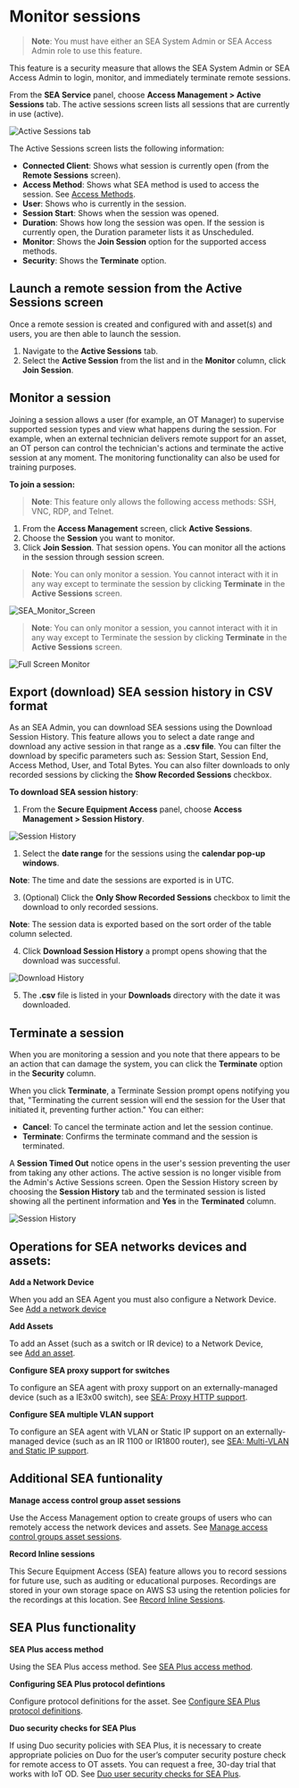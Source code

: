# Monitor sessions

>**Note**: You must have either an SEA System Admin or SEA Access Admin role to use this feature. 

This feature is a security measure that allows the SEA System Admin or SEA Access Admin to login, monitor, and immediately terminate remote sessions. 

From the **SEA Service** panel, choose **Access Management > Active Sessions** tab. The active sessions screen lists all sessions that are currently in use (active). 

![Active Sessions tab](../graphics/sea/SEA_monitor_00b-active%20sessions.png)

The Active Sessions screen lists the following information:

* **Connected Client**: Shows what session is currently open (from the **Remote Sessions** screen). 
* **Access Method**: Shows what SEA method is used to access the session. See [Access Methods](access_methods.md).
* **User**: Shows who is currently in the session.
* **Session Start**: Shows when the session was opened.
* **Duration**: Shows how long the session was open. If the session is currently open, the Duration parameter lists it as Unscheduled. 
* **Monitor**: Shows the **Join Session** option for the supported access methods.
* **Security**: Shows the **Terminate** option. 

## Launch a remote session from the Active Sessions screen

Once a remote session is created and configured with and asset(s) and users, you are then able to launch the session.

1. Navigate to the **Active Sessions** tab. 
2. Select the **Active Session** from the list and in the **Monitor** column, click **Join Session**.

## Monitor a session
Joining a session allows a user (for example, an OT Manager) to supervise supported session types and view what happens during the session. For example, when an external technician delivers remote support for an asset, an OT person can control the technician's actions and terminate the active session at any moment. The monitoring functionality can also be used for training purposes.

**To join a session:**

>**Note**: This feature only allows the following access methods: SSH, VNC, RDP, and Telnet.

1. From the **Access Management** screen, click **Active Sessions**.
2. Choose the **Session** you want to monitor.
3. Click **Join Session**. That session opens. You can monitor all the actions in the session through session screen.

>**Note**: You can only monitor a session. You cannot interact with it in any way except to terminate the session by clicking **Terminate** in the **Active Sessions** screen.

![SEA_Monitor_Screen](../graphics/sea/SEA_monitor_full_screen_join_session_02.png)

>**Note**: 
You can only monitor a session, you cannot interact with it in any way except to Terminate the session by clicking **Terminate** in the **Active Sessions** screen.

![Full Screen Monitor](../graphics/sea/SEA_monitor_full_screen_01.png)
## Export (download) SEA session history in CSV format

As an SEA Admin, you can download SEA sessions using the Download Session History. This feature allows you to select a date range and download any active session in that range as a **.csv file**. You can filter the download by specific parameters such as: Session Start, Session End, Access Method, User, and Total Bytes. You can also filter downloads to only recorded sessions by clicking the **Show Recorded Sessions** checkbox.  

**To download SEA session history**:

1. From the **Secure Equipment Access** panel, choose **Access Management > Session History**.

![Session History](../graphics/sea/SEA_monitor_00b-session_history_menu.png)

1. Select the **date range** for the sessions using the **calendar pop-up windows**.

**Note**: The time and date the sessions are exported is in UTC.

3. (Optional) Click the **Only Show Recorded Sessions** checkbox to limit the download to only recorded sessions.

**Note**: The session data is exported based on the sort order of the table column selected. 

4. Click **Download Session History** a prompt opens showing that the download was successful.

![Download History](../graphics/sea/SEA_monitor_00b_download_history.png)

5. The **.csv** file is listed in your **Downloads** directory with the date it was downloaded.

## Terminate a session

When you are monitoring a session and you note that there appears to be an action that can damage the system, you can click the **Terminate** option in the **Security** column.

When you click **Terminate**, a Terminate Session prompt opens notifying you that, "Terminating the current session will end the session for the User that initiated it, preventing further action." You can either:

* **Cancel**: To cancel the terminate action and let the session continue.
* **Terminate**: Confirms the terminate command and the session is terminated.

A **Session Timed Out** notice opens in the user's session preventing the user from taking any other actions. The active session is no longer visible from the Admin's Active Sessions screen.
Open the Session History screen by choosing the **Session History** tab and the terminated session is listed showing all the pertinent information and **Yes** in the **Terminated** column.

![Session History](../graphics/sea/SEA_monitor_01b-session_history-teminated.png)

## Operations for SEA networks devices and assets:

**Add a Network Device**

When you add an SEA Agent you must also configure a Network Device. See [Add a network device](../secure_equipment_access/add_network_devices.md)

**Add Assets**

To add an Asset (such as a switch or IR device) to a Network Device, see [Add an asset](add_assets.md).

**Configure SEA proxy support for switches**

To configure an SEA agent with proxy support on an externally-managed device (such as a IE3x00 switch), see [SEA: Proxy HTTP support](../secure_equipment_access/http_proxy_support.md).

**Configure SEA multiple VLAN support**

To configure an SEA agent with VLAN or Static IP support on an externally-managed device (such as an IR 1100 or IR1800 router), see [SEA: Multi-VLAN and Static IP support](../secure_equipment_access/multi-vlan_static_ip_support.md).

## Additional SEA funtionality

**Manage access control group asset sessions**

Use the Access Management option to create groups of users who can remotely access the network devices and assets. See [Manage access control groups asset sessions](../secure_equipment_access/manage_schedule_access.md).

**Record Inline sessions**

This Secure Equipment Access (SEA) feature allows you to record sessions for future use, such as auditing or educational purposes. Recordings are stored in your own storage space on AWS S3 using the retention policies for the recordings at this location. See [Record Inline Sessions](../secure_equipment_access/record_inline_sessions.md).

## SEA Plus functionality

**SEA Plus access method**

Using the SEA Plus access method. See [SEA Plus access method](../secure_equipment_access/sea_plus_access_method.md).

**Configuring SEA Plus protocol defintions**

Configure protocol definitions for the asset. See [Configure SEA Plus protocol definitions](../secure_equipment_access/sea_plus_config_protocol_def.md).

**Duo security checks for SEA Plus**

If using Duo security policies with SEA Plus, it is necessary to create appropriate policies on Duo for the user’s computer security posture check for remote access to OT assets. You can request a free, 30-day trial that works with IoT OD. See [Duo user security checks for SEA Plus](../secure_equipment_access/duo_posture_checks.md).